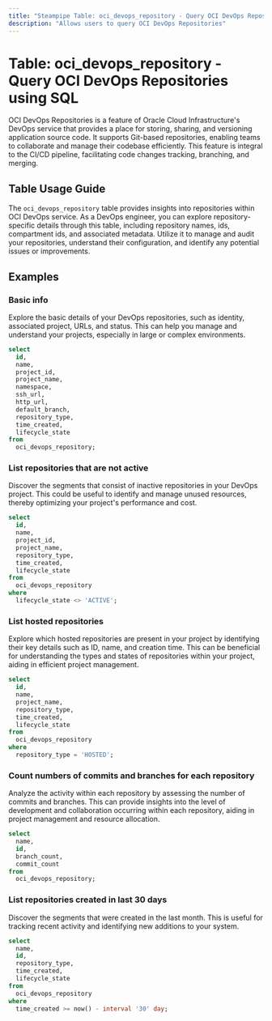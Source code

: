 ```yaml
---
title: "Steampipe Table: oci_devops_repository - Query OCI DevOps Repositories using SQL"
description: "Allows users to query OCI DevOps Repositories"
---
```


# Table: oci_devops_repository - Query OCI DevOps Repositories using SQL

OCI DevOps Repositories is a feature of Oracle Cloud Infrastructure's DevOps service that provides a place for storing, sharing, and versioning application source code. It supports Git-based repositories, enabling teams to collaborate and manage their codebase efficiently. This feature is integral to the CI/CD pipeline, facilitating code changes tracking, branching, and merging.

## Table Usage Guide

The `oci_devops_repository` table provides insights into repositories within OCI DevOps service. As a DevOps engineer, you can explore repository-specific details through this table, including repository names, ids, compartment ids, and associated metadata. Utilize it to manage and audit your repositories, understand their configuration, and identify any potential issues or improvements.

## Examples

### Basic info
Explore the basic details of your DevOps repositories, such as identity, associated project, URLs, and status. This can help you manage and understand your projects, especially in large or complex environments.

```sql
select
  id,
  name,
  project_id,
  project_name,
  namespace,
  ssh_url,
  http_url,
  default_branch,
  repository_type,
  time_created,
  lifecycle_state
from
  oci_devops_repository;
```

### List repositories that are not active
Discover the segments that consist of inactive repositories in your DevOps project. This could be useful to identify and manage unused resources, thereby optimizing your project's performance and cost.

```sql
select
  id,
  name,
  project_id,
  project_name,
  repository_type,
  time_created,
  lifecycle_state
from
  oci_devops_repository
where
  lifecycle_state <> 'ACTIVE';
```

### List hosted repositories
Explore which hosted repositories are present in your project by identifying their key details such as ID, name, and creation time. This can be beneficial for understanding the types and states of repositories within your project, aiding in efficient project management.

```sql
select
  id,
  name,
  project_name,
  repository_type,
  time_created,
  lifecycle_state
from
  oci_devops_repository
where
  repository_type = 'HOSTED';
```

### Count numbers of commits and branches for each repository
Analyze the activity within each repository by assessing the number of commits and branches. This can provide insights into the level of development and collaboration occurring within each repository, aiding in project management and resource allocation.

```sql
select
  name,
  id,
  branch_count,
  commit_count
from
  oci_devops_repository;
```

### List repositories created in last 30 days
Discover the segments that were created in the last month. This is useful for tracking recent activity and identifying new additions to your system.

```sql
select
  name,
  id,
  repository_type,
  time_created,
  lifecycle_state
from
  oci_devops_repository
where
  time_created >= now() - interval '30' day;
```